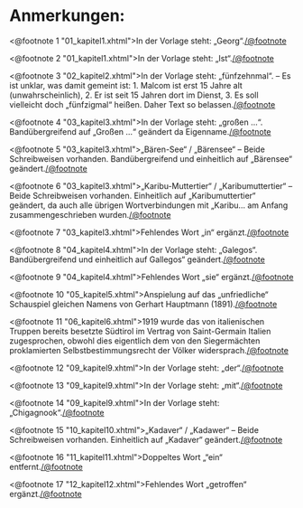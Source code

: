 Anmerkungen:
============

<@footnote 1 "01_kapitel1.xhtml">In der Vorlage steht: „Georg“.</@footnote>

<@footnote 2 "01_kapitel1.xhtml">In der Vorlage steht: „Ist“.</@footnote>

<@footnote 3 "02_kapitel2.xhtml">In der Vorlage steht: „fünfzehnmal“. – Es ist unklar, was damit gemeint ist: 1. Malcom ist erst 15 Jahre alt (unwahrscheinlich), 2. Er ist seit 15 Jahren dort im Dienst, 3. Es soll vielleicht doch „fünfzigmal“ heißen. Daher Text so belassen.</@footnote>

<@footnote 4 "03_kapitel3.xhtml">In der Vorlage steht: „großen …“. Bandübergreifend auf „Großen …“ geändert da Eigenname.</@footnote>

<@footnote 5 "03_kapitel3.xhtml">„Bären-See“ / „Bärensee“ – Beide Schreibweisen vorhanden. Bandübergreifend und einheitlich auf „Bärensee“ geändert.</@footnote>

<@footnote 6 "03_kapitel3.xhtml">„Karibu-Muttertier“ / „Karibumuttertier“ – Beide Schreibweisen vorhanden. Einheitlich auf „Karibumuttertier“ geändert, da auch alle übrigen Wortverbindungen mit „Karibu… am Anfang zusammengeschrieben wurden.</@footnote>
 
<@footnote 7 "03_kapitel3.xhtml">Fehlendes Wort „in“ ergänzt.</@footnote>

<@footnote 8 "04_kapitel4.xhtml">In der Vorlage steht: „Galegos“. Bandübergreifend und einheitlich auf Gallegos“ geändert.</@footnote>
 
<@footnote 9 "04_kapitel4.xhtml">Fehlendes Wort „sie“ ergänzt.</@footnote>

<@footnote 10 "05_kapitel5.xhtml">Anspielung auf das „unfriedliche“ Schauspiel gleichen Namens von Gerhart Hauptmann (1891).</@footnote>

<@footnote 11 "06_kapitel6.xhtml">1919 wurde das von italienischen Truppen bereits besetzte Südtirol im Vertrag von Saint-Germain Italien zugesprochen, obwohl dies eigentlich dem von den Siegermächten proklamierten Selbstbestimmungsrecht der Völker widersprach.</@footnote>

<@footnote 12 "09_kapitel9.xhtml">In der Vorlage steht: „der“.</@footnote>

<@footnote 13 "09_kapitel9.xhtml">In der Vorlage steht: „mit“.</@footnote>

<@footnote 14 "09_kapitel9.xhtml">In der Vorlage steht: „Chigagnook“.</@footnote>

<@footnote 15 "10_kapitel10.xhtml">„Kadaver“ / „Kadawer“ – Beide Schreibweisen vorhanden. Einheitlich auf „Kadaver“ geändert.</@footnote>

<@footnote 16 "11_kapitel11.xhtml">Doppeltes Wort „“ein“ entfernt.</@footnote>

<@footnote 17 "12_kapitel12.xhtml">Fehlendes Wort „getroffen“ ergänzt.</@footnote>


